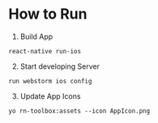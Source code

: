 # How to Run

1. Build App
```
react-native run-ios
```  

2. Start developing Server
```
run webstorm ios config
```

3. Update App Icons
```
yo rn-toolbox:assets --icon AppIcon.png 
```